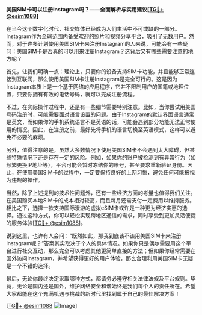 **美国SIM卡可以注册Instagram吗？——全面解析与实用建议[[TG💪+ @esim1088](https://t.me/s/esim1088)]**

在当今这个数字化时代，社交媒体已经成为人们生活中不可或缺的一部分。Instagram作为全球范围内备受欢迎的照片和视频分享平台，吸引了无数用户。然而，对于许多计划使用美国SIM卡来注册Instagram的人来说，可能会有一些疑问：美国SIM卡是否真的可以用来注册Instagram？这背后又有哪些需要注意的地方呢？

首先，让我们明确一点：理论上，只要你的设备支持SIM卡功能，并且能够正常连接到互联网，那么使用美国SIM卡注册Instagram是完全可行的。这是因为Instagram本质上是一个基于网络的应用程序，它并不限制用户的国籍或地理位置，只要你拥有有效的电话号码，就可以完成注册流程。

不过，在实际操作过程中，还是有一些细节需要特别注意。比如，当你尝试用美国号码注册时，可能需要面对语言设置的问题。由于Instagram的默认界面语言通常是英文，而如果你的手机系统语言不是英语的话，可能会遇到部分功能无法正常使用的情况。因此，在注册之前，最好先将手机的语言切换至英语模式，这样可以避免不必要的麻烦。

另外，值得注意的是，虽然大多数情况下使用美国SIM卡不会遇到太大障碍，但某些特殊情况下还是存在一定的风险。例如，如果你的账户被检测到有异常行为（如频繁更换IP地址等），平台可能会暂时冻结你的账号，甚至要求重新验证身份。因此，在使用美国SIM卡的过程中，一定要保持良好的上网习惯，避免任何可能被视为违规的操作。

当然，除了上述提到的技术性问题外，还有一些经济方面的考量也值得我们关注。在美国购买本地SIM卡的成本相对较高，而且每月还需支付一定费用以维持服务。相比之下，选择一款支持国际漫游的虚拟eSIM卡或许是一种更为经济实惠的选择。通过这种方式，你可以轻松实现跨地区通信的需求，同时享受到更加灵活便捷的服务体验[[TG💪+ @esim1088](https://t.me/s/esim1088)]。

说到这里，也许有人会问：“既然如此，那我到底该不该用美国SIM卡来注册Instagram呢？”答案其实取决于个人的具体情况。如果你只是偶尔需要用这个平台进行社交互动，那么完全可以考虑其他更简单直接的方法；但如果你经常需要在国外访问Instagram，并希望获得更好的用户体验，那么合理利用美国SIM卡无疑是一个不错的选择。

最后，无论你最终决定采取哪种方式，都请务必遵守相关法律法规及平台规则。毕竟，无论是国内还是国外，维护网络安全和谐始终是我们每个人的责任所在。希望大家都能在这个充满机遇与挑战的新时代里找到属于自己的最佳解决方案！

[[TG💪+ @esim1088](https://t.me/s/esim1088) ![Image](https://i.postimg.cc/4NQfJmqS/Snipaste-2025-05-13-00-14-12.png)]